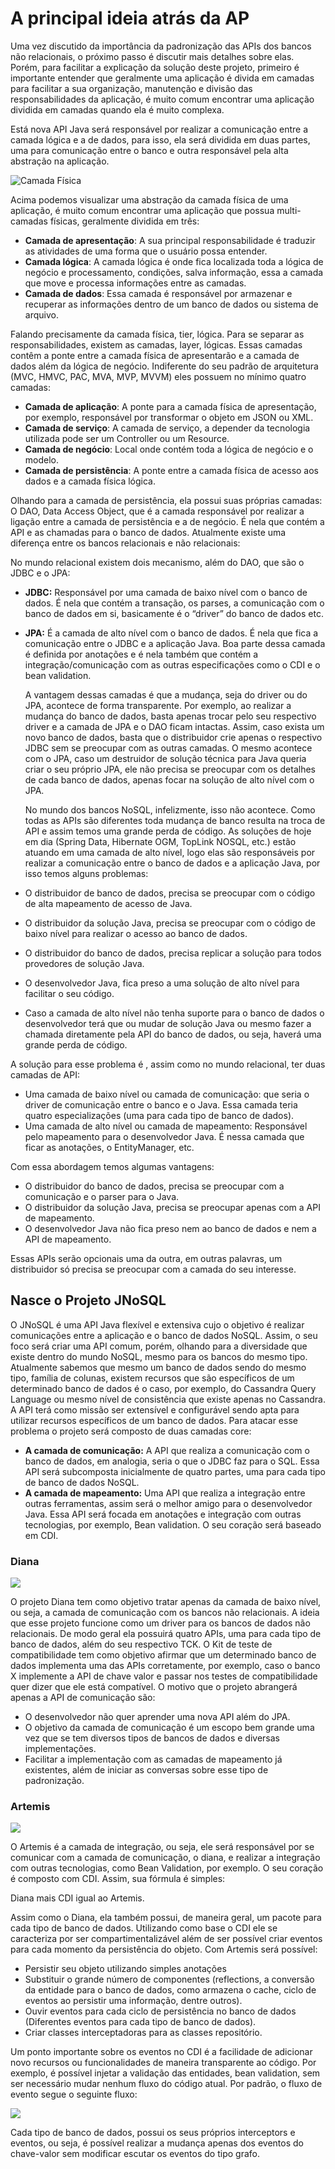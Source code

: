 # A principal ideia atrás da AP

Uma vez discutido da importância da padronização das APIs dos bancos não relacionais, o próximo passo é discutir mais detalhes sobre elas. Porém, para facilitar a explicação da solução deste projeto, primeiro é importante entender que geralmente uma aplicação é divida em camadas para facilitar a sua organização, manutenção e divisão das responsabilidades da aplicação, é muito comum encontrar uma aplicação dividida em camadas quando ela é muito complexa.

Está nova API Java será responsável por realizar a comunicação entre a camada lógica e a de dados, para isso, ela será dividida em duas partes, uma para comunicação entre o banco e outra responsável pela alta abstração na aplicação.

![Camada F&#xED;sica](../.gitbook/assets/01.png)

Acima podemos visualizar uma abstração da camada física de uma aplicação, é muito comum encontrar uma aplicação que possua multi-camadas físicas, geralmente dividida em três:

* **Camada de apresentação**: A sua principal responsabilidade é traduzir as atividades de uma forma que o usuário possa entender.
* **Camada lógica**: A camada lógica é onde fica localizada toda a lógica de negócio e processamento, condições, salva informação, essa a camada que move e processa informações entre as camadas.
* **Camada de dados**: Essa camada é responsável por armazenar e recuperar as informações dentro de um banco de dados ou sistema de arquivo.

Falando precisamente da camada física, tier, lógica. Para se separar as responsabilidades, existem as camadas, layer, lógicas. Essas camadas contêm a ponte entre a camada física de apresentarão e a camada de dados além da lógica de negócio. Indiferente do seu padrão de arquitetura \(MVC, HMVC, PAC, MVA, MVP, MVVM\) eles possuem no mínimo quatro camadas:

* **Camada de aplicação**: A ponte para a camada física de apresentação, por exemplo, responsável por transformar o objeto em JSON ou XML.
* **Camada de serviço**: A camada de serviço, a depender da tecnologia utilizada pode ser um Controller ou um Resource.
* **Camada de negócio**: Local onde contém toda a lógica de negócio e o modelo.
* **Camada de persistência**: A ponte entre a camada física de acesso aos dados e a camada física lógica.

Olhando para a camada de persistência, ela possui suas próprias camadas: O DAO, Data Access Object, que é a camada responsável por realizar a ligação entre a camada de persistência e a de negócio. É nela que contém a API e as chamadas para o banco de dados. Atualmente existe uma diferença entre os bancos relacionais e não relacionais:

No mundo relacional existem dois mecanismo, além do DAO, que são o JDBC e o JPA:

* **JDBC:** Responsável por uma camada de baixo nível com o banco de dados. É nela que contém a transação, os parses, a comunicação com o banco de dados em si, basicamente é o “driver” do banco de dados etc.
* **JPA:** É a camada de alto nível com o banco de dados. É nela que fica a comunicação entre o JDBC e a aplicação Java. Boa parte dessa camada é definida por anotações e é nela também que contém a integração/comunicação com as outras especificações como o CDI e o bean validation.

  A vantagem dessas camadas é que a mudança, seja do driver ou do JPA, acontece de forma transparente. Por exemplo, ao realizar a mudança do banco de dados, basta apenas trocar pelo seu respectivo driver e a camada de JPA e o DAO ficam intactas. Assim, caso exista um novo banco de dados, basta que o distribuidor crie apenas o respectivo JDBC sem se preocupar com as outras camadas. O mesmo acontece com o JPA, caso um destruidor de solução técnica para Java queria criar o seu próprio JPA, ele não precisa se preocupar com os detalhes de cada banco de dados, apenas focar na solução de alto nível com o JPA.

  No mundo dos bancos NoSQL, infelizmente, isso não acontece. Como todas as APIs são diferentes toda mudança de banco resulta na troca de API e assim temos uma grande perda de código. As soluções de hoje em dia \(Spring Data, Hibernate OGM, TopLink NOSQL, etc.\) estão atuando em uma camada de alto nível, logo elas são responsáveis por realizar a comunicação entre o banco de dados e a aplicação Java, por isso temos alguns problemas:

* O distribuidor de banco de dados, precisa se preocupar com o código de alta mapeamento de acesso de Java.
* O distribuidor da solução Java, precisa se preocupar com o código de baixo nível para realizar o acesso ao banco de dados.
* O distribuidor do banco de dados, precisa replicar a solução para todos provedores de solução Java.
* O desenvolvedor Java, fica preso a uma solução de alto nível para facilitar o seu código.
* Caso a camada de alto nível não tenha suporte para o banco de dados o desenvolvedor terá que ou mudar de solução Java ou mesmo fazer a chamada diretamente pela API do banco de dados, ou seja, haverá uma grande perda de código.

A solução para esse problema é , assim como no mundo relacional, ter duas camadas de API:

* Uma camada de baixo nível ou camada de comunicação: que seria o driver de comunicação entre o banco e o Java. Essa camada teria quatro especializações \(uma para cada tipo de banco de dados\).
* Uma camada de alto nível ou camada de mapeamento: Responsável pelo mapeamento para o desenvolvedor Java. É nessa camada que ficar as anotações, o EntityManager, etc.

Com essa abordagem temos algumas vantagens:

* O distribuidor do banco de dados, precisa se preocupar com a comunicação e o parser para o Java.
* O distribuidor da solução Java, precisa se preocupar apenas com a API de mapeamento.
* O desenvolvedor Java não fica preso nem ao banco de dados e nem a API de mapeamento.

Essas APIs serão opcionais uma da outra, em outras palavras, um distribuidor só precisa se preocupar com a camada do seu interesse.

## Nasce o Projeto JNoSQL

O JNoSQL é uma API Java flexível e extensiva cujo o objetivo é realizar comunicações entre a aplicação e o banco de dados NoSQL. Assim, o seu foco será criar uma API comum, porém, olhando para a diversidade que existe dentro do mundo NoSQL, mesmo para os bancos do mesmo tipo. Atualmente sabemos que mesmo um banco de dados sendo do mesmo tipo, família de colunas, existem recursos que são específicos de um determinado banco de dados é o caso, por exemplo, do Cassandra Query Language ou mesmo nível de consistência que existe apenas no Cassandra. A API terá como missão ser extensível e configurável sendo apta para utilizar recursos específicos de um banco de dados. Para atacar esse problema o projeto será composto de duas camadas core:

* **A camada de comunicação:** A API que realiza a comunicação com o banco de dados, em analogia, seria o que o JDBC faz para o SQL. Essa API será subcomposta inicialmente de quatro partes, uma para cada tipo de banco de dados NoSQL.
* **A camada de mapeamento:** Uma API que realiza a integração entre outras ferramentas, assim será o melhor amigo para o desenvolvedor Java. Essa API será focada em anotações e integração com outras tecnologias, por exemplo, Bean validation. O seu coração será baseado em CDI.

### Diana

![](../.gitbook/assets/duke-diana-min.png)

O projeto Diana tem como objetivo tratar apenas da camada de baixo nível, ou seja, a camada de comunicação com os bancos não relacionais. A ideia que esse projeto funcione como um driver para os bancos de dados não relacionais. De modo geral ela possuirá quatro APIs, uma para cada tipo de banco de dados, além do seu respectivo TCK. O Kit de teste de compatibilidade tem como objetivo afirmar que um determinado banco de dados implementa uma das APIs corretamente, por exemplo, caso o banco X implemente a API de chave valor e passar nos testes de compatibilidade quer dizer que ele está compatível. O motivo que o projeto abrangerá apenas a API de comunicação são:

* O desenvolvedor não quer aprender uma nova API além do JPA.
* O objetivo da camada de comunicação é um escopo bem grande uma vez que se tem diversos tipos de bancos de dados e diversas implementações.
* Facilitar a implementação com as camadas de mapeamento já existentes, além de iniciar as conversas sobre esse tipo de padronização.

### Artemis

![](../.gitbook/assets/artemis-integration.png)

O Artemis é a camada de integração, ou seja, ele será responsável por se comunicar com a camada de comunicação, o diana, e realizar a integração com outras tecnologias, como Bean Validation, por exemplo. O seu coração é composto com CDI. Assim, sua fórmula é simples:

Diana mais CDI igual ao Artemis.

Assim como o Diana, ela também possui, de maneira geral, um pacote para cada tipo de banco de dados. Utilizando como base o CDI ele se caracteriza por ser compartimentalizável além de ser possível criar eventos para cada momento da persistência do objeto. Com Artemis será possível:

* Persistir seu objeto utilizando simples anotações
* Substituir o grande número de componentes \(reflections, a conversão da entidade para o banco de dados, como armazena o cache, ciclo de eventos ao persistir uma informação, dentre outros\).
* Ouvir eventos para cada ciclo de persistência no banco de dados \(Diferentes eventos para cada tipo de banco de dados\).
* Criar classes interceptadoras para as classes repositório.

Um ponto importante sobre os eventos no CDI é a facilidade de adicionar novo recursos ou funcionalidades de maneira transparente ao código. Por exemplo, é possível injetar a validação das entidades, bean validation, sem ser necessário mudar nenhum fluxo do código atual. Por padrão, o fluxo de evento segue o seguinte fluxo:

![](../.gitbook/assets/integration-artemis.png)

Cada tipo de banco de dados, possui os seus próprios interceptors e eventos, ou seja, é possível realizar a mudança apenas dos eventos do chave-valor sem modificar escutar os eventos do tipo grafo.

